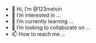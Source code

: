 - 👋 Hi, I’m @123melvin
- 👀 I’m interested in ...
- 🌱 I’m currently learning ...
- 💞️ I’m looking to collaborate on ...
- 📫 How to reach me ...

<!---
123melvin/123melvin is a ✨ special ✨ repository because its `README.md` (this file) appears on your GitHub profile.
You can click the Preview link to take a look at your changes.
--->
